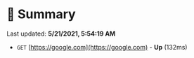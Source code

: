 # 📖 Summary
Last updated: **5/21/2021, 5:54:19 AM**

- `GET` [https://google.com](https://google.com) - **Up** (132ms)
